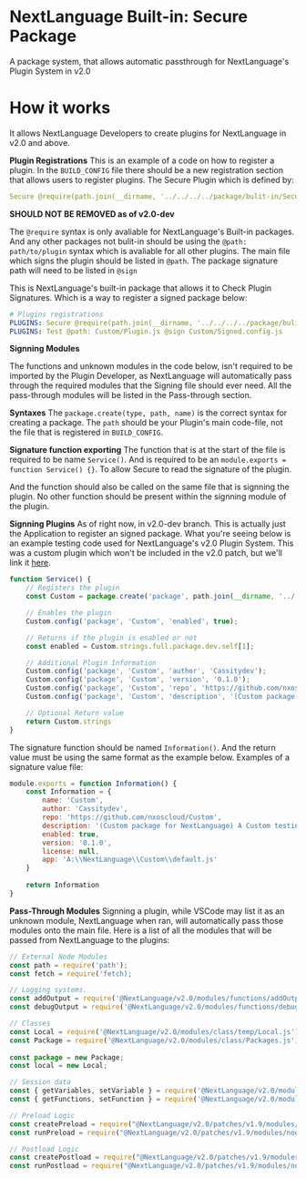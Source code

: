 # NextLanguage Built-in: Secure Package
A package system, that allows automatic passthrough for NextLanguage's Plugin System in v2.0

# How it works
It allows NextLanguage Developers to create plugins for NextLanguage in v2.0 and above.

**Plugin Registrations**
This is an example of a code on how to register a plugin. In the ``BUILD_CONFIG`` file there should be a new registration section that allows users to register plugins.
The Secure Plugin which is defined by: <br>
```yaml
Secure @require(path.join(__dirname, '../../../../package/bulit-in/Secure/package.js'));
```
**SHOULD NOT BE REMOVED as of v2.0-dev**

The ``@require`` syntax is only avaliable for NextLanguage's Built-in packages. And any other packages not bulit-in should be using the ``@path: path/to/plugin`` syntax which is avaliable for all other plugins.
The main file which signs the plugin should be listed in ``@path``. The package signature path will need to be listed in ``@sign``

This is NextLanguage's built-in package that allows it to Check Plugin Signatures. Which is a way to register a signed package below:
```yaml
# Plugins registrations
PLUGINS: Secure @require(path.join(__dirname, '../../../../package/bulit-in/Secure/package.js')); @sign null
PLUGINS: Test @path: Custom/Plugin.js @sign Custom/Signed.config.js
```

**Signning Modules**

The functions and unknown modules in the code below, isn't required to be imported by the Plugin Developer, as NextLanguage will automatically pass through the required modules that the Signing file should ever need.
All the pass-through modules will be listed in the Pass-through section.

**Syntaxes**
The ``package.create(type, path, name)`` is the correct syntax for creating a package.
The ``path`` should be your Plugin's main code-file, not the file that is registered in ``BUILD_CONFIG``.

**Signature function exporting**
The function that is at the start of the file is required to be name ``Service()``.
And is required to be an ``module.exports = function Service() {}``. To allow Secure to read the signature of the plugin.

And the function should also be called on the same file that is signning the plugin.
No other function should be present within the signning module of the plugin.

**Signning Plugins**
As of right now, in v2.0-dev branch. This is actually just the Application to register an signed package.
What you're seeing below is an example testing code used for NextLanguage's v2.0 Plugin System.
This was a custom plugin which won't be included in the v2.0 patch, but we'll link it [here](https://github.com/nxoscloud/Custom).

```javascript
function Service() {
    // Registers the plugin
    const Custom = package.create('package', path.join(__dirname, '../../../../Custom/default.js'), 'Custom');

    // Enables the plugin
    Custom.config('package', 'Custom', 'enabled', true);

    // Returns if the plugin is enabled or not
    const enabled = Custom.strings.full.package.dev.self[1];

    // Additional Plugin Information
    Custom.config('package', 'Custom', 'author', 'Cassitydev');
    Custom.config('package', 'Custom', 'version', '0.1.0');
    Custom.config('package', 'Custom', 'repo', 'https://github.com/nxoscloud/Custom');
    Custom.config('package', 'Custom', 'description', '(Custom package for NextLanguage) A Custom testing package for NextLanguages v2.0-dev plugin system');

    // Optional Return value
    return Custom.strings
}
```

The signature function should be named ``Information()``. And the return value must be using the same format as the example below.
Examples of a signature value file:
```javascript
module.exports = function Information() {
    const Information = {
        name: 'Custom',
        author: 'Cassitydev',
        repo: 'https://github.com/nxoscloud/Custom',
        description: '(Custom package for NextLanguage) A Custom testing package for NextLanguages v2.0-dev plugin system',
        enabled: true,
        version: '0.1.0',
        license: null,
        app: 'A:\\NextLanguage\\Custom\\default.js'
    }
    
    return Information
}
```

**Pass-Through Modules**
Signning a plugin, while VSCode may list it as an unknown module, NextLanguage when ran, will automatically pass those modules onto the main file.
Here is a list of all the modules that will be passed from NextLanguage to the plugins:
```javascript
// External Node Modules
const path = require('path');
const fetch = require('fetch);

// Logging systems.
const addOutput = require('@NextLanguage/v2.0/modules/functions/addOutput.js');
const debugOutput = require('@NextLanguage/v2.0/modules/functions/debugOutput.js');

// Classes
const Local = require('@NextLanguage/v2.0/modules/class/temp/Local.js');
const Package = require('@NextLanguage/v2.0/modules/class/Packages.js');
    
const package = new Package;
const local = new Local;

// Session data
const { getVariables, setVariable } = require('@NextLanguage/v2.0/modules/functions/temp/Variables.js');
const { getFunctions, setFunction } = require('@NextLanguage/v2.0/modules/functions/temp/Functions.js');

// Preload Logic
const createPreload = require("@NextLanguage/v2.0/patches/v1.9/modules/nodejs/pre/createPreload.js");
const runPreload = require("@NextLanguage/v2.0/patches/v1.9/modules/nodejs/pre/runPreload.js");

// Postload Logic
const createPostload = require("@NextLanguage/v2.0/patches/v1.9/modules/nodejs/post/createPostload.js");
const runPostload = require("@NextLanguage/v2.0/patches/v1.9/modules/nodejs/post/runPostload.js");
```
